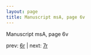 ```yaml
---
layout: page
title: Manuscript msA, page 6v
---
```


Manuscript msA, page 6v

prev:  [6r](../6r) | next:  [7r](../7r)